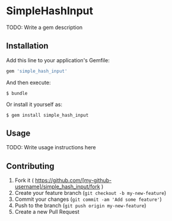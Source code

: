 # SimpleHashInput

TODO: Write a gem description

## Installation

Add this line to your application's Gemfile:

```ruby
gem 'simple_hash_input'
```

And then execute:

    $ bundle

Or install it yourself as:

    $ gem install simple_hash_input

## Usage

TODO: Write usage instructions here

## Contributing

1. Fork it ( https://github.com/[my-github-username]/simple_hash_input/fork )
2. Create your feature branch (`git checkout -b my-new-feature`)
3. Commit your changes (`git commit -am 'Add some feature'`)
4. Push to the branch (`git push origin my-new-feature`)
5. Create a new Pull Request

